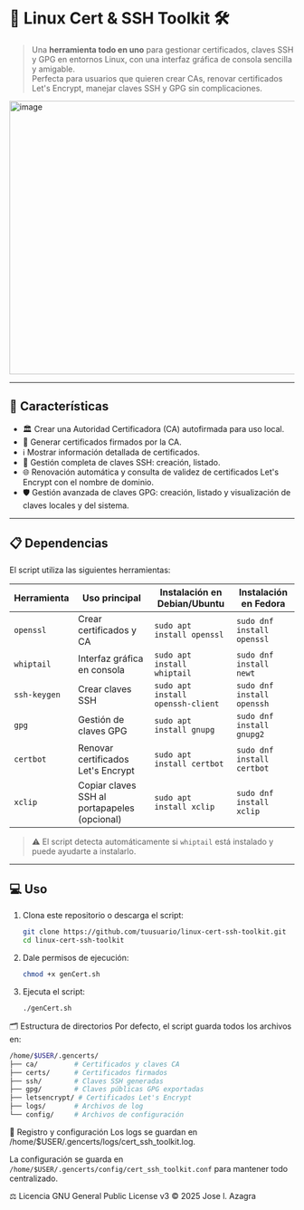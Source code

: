 # 🐧 Linux Cert & SSH Toolkit 🛠️

> Una **herramienta todo en uno** para gestionar certificados, claves SSH y GPG en entornos Linux, con una interfaz gráfica de consola sencilla y amigable.  
> Perfecta para usuarios que quieren crear CAs, renovar certificados Let's Encrypt, manejar claves SSH y GPG sin complicaciones.

<img width="673" height="483" alt="image" src="https://github.com/user-attachments/assets/0fd689ea-876e-4a7c-8c76-20f20cbed069" />


---

## 🚀 Características

- 🏛️ Crear una Autoridad Certificadora (CA) autofirmada para uso local.  
- 🔐 Generar certificados firmados por la CA.  
- ℹ️ Mostrar información detallada de certificados.  
- 🔑 Gestión completa de claves SSH: creación, listado.  
- 🌐 Renovación automática y consulta de validez de certificados Let's Encrypt con el nombre de dominio.  
- 🛡️ Gestión avanzada de claves GPG: creación, listado y visualización de claves locales y del sistema.  
---

## 📋 Dependencias

El script utiliza las siguientes herramientas:

| Herramienta | Uso principal                              | Instalación en Debian/Ubuntu           | Instalación en Fedora                   |
|-------------|-------------------------------------------|--------------------------------------|---------------------------------------|
| `openssl`   | Crear certificados y CA                    | `sudo apt install openssl`           | `sudo dnf install openssl`             |
| `whiptail`  | Interfaz gráfica en consola                 | `sudo apt install whiptail`           | `sudo dnf install newt`                |
| `ssh-keygen`| Crear claves SSH                            | `sudo apt install openssh-client`    | `sudo dnf install openssh`             |
| `gpg`       | Gestión de claves GPG                       | `sudo apt install gnupg`              | `sudo dnf install gnupg2`              |
| `certbot`   | Renovar certificados Let's Encrypt         | `sudo apt install certbot`            | `sudo dnf install certbot`             |
| `xclip`     | Copiar claves SSH al portapapeles (opcional) | `sudo apt install xclip`              | `sudo dnf install xclip`               |

> ⚠️ El script detecta automáticamente si `whiptail` está instalado y puede ayudarte a instalarlo.

---

## 💻 Uso

1. Clona este repositorio o descarga el script:

   ```bash
   git clone https://github.com/tuusuario/linux-cert-ssh-toolkit.git
   cd linux-cert-ssh-toolkit
   ```

2. Dale permisos de ejecución:

   ```bash
   chmod +x genCert.sh
   ```

3. Ejecuta el script:

   ```bash
   ./genCert.sh
   ```

🗂️ Estructura de directorios
Por defecto, el script guarda todos los archivos en:
```bash
/home/$USER/.gencerts/
├── ca/         # Certificados y claves CA
├── certs/      # Certificados firmados
├── ssh/        # Claves SSH generadas
├── gpg/        # Claves públicas GPG exportadas
├── letsencrypt/ # Certificados Let's Encrypt
├── logs/       # Archivos de log
└── config/     # Archivos de configuración
```

📄 Registro y configuración
Los logs se guardan en /home/$USER/.gencerts/logs/cert_ssh_toolkit.log.

La configuración se guarda en ```/home/$USER/.gencerts/config/cert_ssh_toolkit.conf``` para mantener todo centralizado.

⚖️ Licencia
GNU General Public License v3 © 2025 Jose l. Azagra

